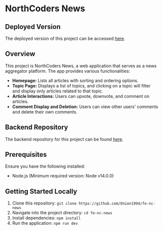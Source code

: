 # NorthCoders News

## Deployed Version
The deployed version of this project can be accessed [here](https://renatos-northcoders-news.netlify.app/?sort_by=created_at&order=desc).

## Overview
This project is NorthCoders News, a web application that serves as a news aggregator platform. The app provides various functionalities:

- **Homepage:** Lists all articles with sorting and ordering options.
- **Topic Page:** Displays a list of topics, and clicking on a topic will filter and display only articles related to that topic.
- **Article Interactions:** Users can upvote, downvote, and comment on articles.
- **Comment Display and Deletion:** Users can view other users' comments and delete their own comments.

## Backend Repository
The backend repository for this project can be found [here](https://github.com/Onion1994/my-northcoders-news).

## Prerequisites
Ensure you have the following installed:
- Node.js (Minimum required version: Node v14.0.0)

## Getting Started Locally
1. Clone this repository: `git clone https://github.com/Onion1994/fe-nc-news`
2. Navigate into the project directory: `cd fe-nc-news`
3. Install dependencies: `npm install`
4. Run the application: `npm run dev`